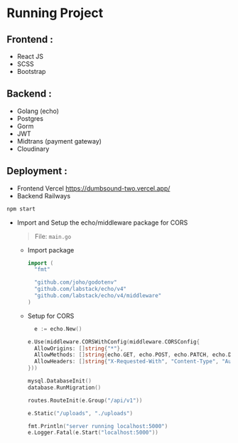 # Running Project

## Frontend :
- React JS
- SCSS
- Bootstrap

## Backend :
- Golang (echo)
- Postgres
- Gorm
- JWT
- Midtrans (payment gateway)
- Cloudinary


## Deployment :
- Frontend Vercel https://dumbsound-two.vercel.app/
- Backend Railways

```bash
npm start
```

- Import and Setup the echo/middleware package for CORS

  > File: `main.go`

  - Import package

    ```go
    import (
      "fmt"

      "github.com/joho/godotenv"
      "github.com/labstack/echo/v4"
      "github.com/labstack/echo/v4/middleware"
    )
    ```

  - Setup for CORS

    ```go
	  e := echo.New()

    e.Use(middleware.CORSWithConfig(middleware.CORSConfig{
      AllowOrigins: []string{"*"},
      AllowMethods: []string{echo.GET, echo.POST, echo.PATCH, echo.DELETE},
      AllowHeaders: []string{"X-Requested-With", "Content-Type", "Authorization"},
    }))

    mysql.DatabaseInit()
    database.RunMigration()

    routes.RouteInit(e.Group("/api/v1"))

    e.Static("/uploads", "./uploads")

    fmt.Println("server running localhost:5000")
    e.Logger.Fatal(e.Start("localhost:5000"))
    ```